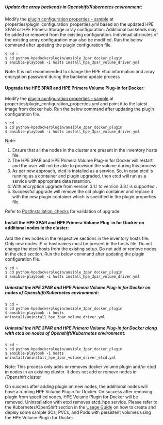 ##### Update the array backends in Openshift/Kubernetes environment:
Modify the [plugin configuration properties - sample](https://github.com/hpe-storage/python-hpedockerplugin/blob/master/ansible_3par_docker_plugin/properties/plugin_configuration_properties_sample.yml) at properties/plugin_configuration_properties.yml based on the updated HPE 3PAR or HPE Primera Storage array configuration. Additional backends may be added or removed from the existing configuration. Individual attributes of the existing array configuration may also be modified.
Run the below command after updating the plugin configuration file.
```
$ cd ~
$ cd python-hpedockerplugin/ansible_3par_docker_plugin
$ ansible-playbook -i hosts install_hpe_3par_volume_driver.yml
```

Note: It is not recommended to change the HPE Etcd information and array encryption password during the backend update process

#### Upgrade the HPE 3PAR and HPE Primera Volume Plug-in for Docker:
Modify the [plugin configuration properties - sample](https://github.com/hpe-storage/python-hpedockerplugin/blob/master/ansible_3par_docker_plugin/properties/plugin_configuration_properties_sample.yml) at properties/plugin_configuration_properties.yml and point it to the latest image from docker hub.
Run the below command after updating the plugin configuration file.
```
$ cd ~
$ cd python-hpedockerplugin/ansible_3par_docker_plugin
$ ansible-playbook -i hosts install_hpe_3par_volume_driver.yml
```
Note:
1. Ensure that all the nodes in the cluster are present in the inventory hosts file.
2. The HPE 3PAR and HPE Primera Volume Plug-in for Docker will restart and the user will not be able to provision the volume during this process.
3. As per new approach, etcd is installed as a service. So, in case etcd is running as a container and plugin upgraded, then etcd will run as a service with appropriate data retention.
4. With encryption upgrade from version 3.1.1 to version 3.3.1 is supported .
5. Successful upgrade will remove the old plugin container and replace it with the new 	plugin container which is specified in the plugin properties file. 

Refer to [PostInstallation_checks](https://github.com/hpe-storage/python-hpedockerplugin/blob/master/docs/PostInstallation_checks.md) for validation of upgrade.

#### Install the HPE 3PAR and HPE Primera Volume Plug-in for Docker on additional nodes in the cluster:
Add the new nodes in the respective sections in the inventory hosts file.
Only new nodes IP or hostnames must be present in the hosts file.
Do not change the etcd hosts from the existing setup. Do not add or remove nodes in the etcd section.
Run the below command after updating the plugin configuration file.
```
$ cd ~
$ cd python-hpedockerplugin/ansible_3par_docker_plugin
$ ansible-playbook -i hosts install_hpe_3par_volume_driver.yml
```
##### Uninstall the HPE 3PAR and HPE Primera Volume Plug-in for Docker on nodes of Openshift/Kubernetes environment:
```
$ cd ~
$ cd python-hpedockerplugin/ansible_3par_docker_plugin
$ ansible-playbook -i hosts uninstall/uninstall_hpe_3par_volume_driver.yml
```
##### Uninstall the HPE 3PAR and HPE Primera Volume Plug-in for Docker along with etcd on nodes of Openshift/Kubernetes environment:
```
$ cd ~
$ cd python-hpedockerplugin/ansible_3par_docker_plugin
$ ansible-playbook -i hosts uninstall/uninstall_hpe_3par_volume_driver_etcd.yml
```
Note: This process only adds or removes docker volume plugin and/or etcd in nodes in an existing cluster. It does not add or remove nodes in /Openshift cluster

On success after adding plugin on new nodes, the additional nodes will have a running HPE Volume Plugin for Docker.
On success after removing plugin from specified nodes, HPE Volume Plugin for Docker will be removed.
Uninstallation with etcd removes etcd_hpe service.
Please refer to the Kubernetes/OpenShift section in the [Usage Guide](https://github.com/hpe-storage/python-hpedockerplugin/blob/master/docs/usage.md#k8_usage) on how to create and deploy some sample SCs, PVCs, and Pods with persistent volumes using the HPE Volume Plugin for Docker.
